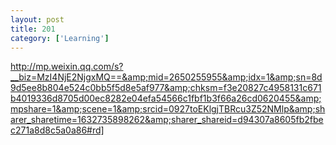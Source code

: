 ```yaml
---
layout: post
title: 201
category: ['Learning']
---
```


http://mp.weixin.qq.com/s?__biz=MzI4NjE2NjgxMQ==&amp;mid=2650255955&amp;idx=1&amp;sn=8d9d5ee8b804e524c0bb5f5d8e5af977&amp;chksm=f3e20827c4958131c671b4019336d8705d00ec8282e04efa54566c1fbf1b3f66a26cd0620455&amp;mpshare=1&amp;scene=1&amp;srcid=0927toEKlgjTBRcu3Z52NMlp&amp;sharer_sharetime=1632735898262&amp;sharer_shareid=d94307a8605fb2fbec271a8d8c5a0a86#rd]


